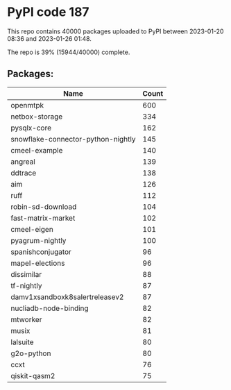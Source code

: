 # PyPI code 187

This repo contains 40000 packages uploaded to PyPI between 
2023-01-20 08:36 and 2023-01-26 01:48.

The repo is 39% (15944/40000) complete.

## Packages:

| Name  | Count |
| ----- | ----- |
| openmtpk | 600 |
| netbox-storage | 334 |
| pysqlx-core | 162 |
| snowflake-connector-python-nightly | 145 |
| cmeel-example | 140 |
| angreal | 139 |
| ddtrace | 138 |
| aim | 126 |
| ruff | 112 |
| robin-sd-download | 104 |
| fast-matrix-market | 102 |
| cmeel-eigen | 101 |
| pyagrum-nightly | 100 |
| spanishconjugator | 96 |
| mapel-elections | 96 |
| dissimilar | 88 |
| tf-nightly | 87 |
| damv1xsandboxk8salertreleasev2 | 87 |
| nucliadb-node-binding | 82 |
| mtworker | 82 |
| musix | 81 |
| lalsuite | 80 |
| g2o-python | 80 |
| ccxt | 76 |
| qiskit-qasm2 | 75 |


